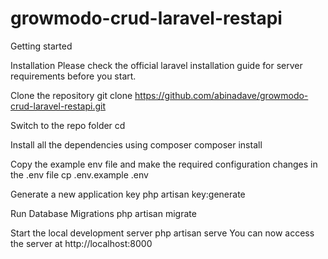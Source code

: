 # growmodo-crud-laravel-restapi

Getting started

Installation
Please check the official laravel installation guide for server requirements before you start.

Clone the repository
git clone https://github.com/abinadave/growmodo-crud-laravel-restapi.git

Switch to the repo folder
cd <Project Name>
  
Install all the dependencies using composer
composer install

Copy the example env file and make the required configuration changes in the .env file
cp .env.example .env

Generate a new application key
php artisan key:generate

Run Database Migrations
php artisan migrate

Start the local development server
php artisan serve
You can now access the server at http://localhost:8000










